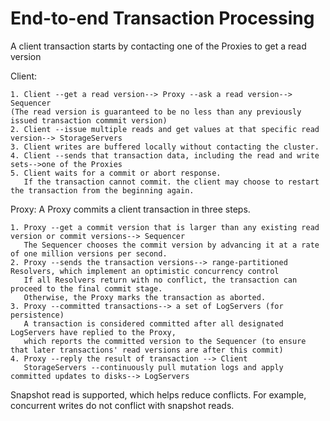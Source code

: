 # End-to-end Transaction Processing

A client transaction starts by contacting one of the Proxies to get a read version

Client:

```
1. Client --get a read version--> Proxy --ask a read version--> Sequencer
(The read version is guaranteed to be no less than any previously issued transaction commmit version)
2. Client --issue multiple reads and get values at that specific read version--> StorageServers
3. Client writes are buffered locally without contacting the cluster.
4. Client --sends that transaction data, including the read and write sets-->one of the Proxies
5. Client waits for a commit or abort response.
   If the transaction cannot commit. the client may choose to restart the transaction from the beginning again.
```

Proxy:
A Proxy commits a client transaction in three steps.

```
1. Proxy --get a commit version that is larger than any existing read version or commit versions--> Sequencer
   The Sequencer chooses the commit version by advancing it at a rate of one million versions per second.
2. Proxy --sends the transaction versions--> range-partitioned Resolvers, which implement an optimistic concurrency control
   If all Resolvers return with no conflict, the transaction can proceed to the final commit stage.
   Otherwise, the Proxy marks the transaction as aborted.
3. Proxy --committed transactions--> a set of LogServers (for persistence)
   A transaction is considered committed after all designated LogServers have replied to the Proxy, 
   which reports the committed version to the Sequencer (to ensure that later transactions' read versions are after this commit)
4. Proxy --reply the result of transaction --> Client
   StorageServers --continuously pull mutation logs and apply committed updates to disks--> LogServers
```

Snapshot read is supported, which helps reduce conflicts. For example, concurrent writes do not conflict with snapshot reads.
